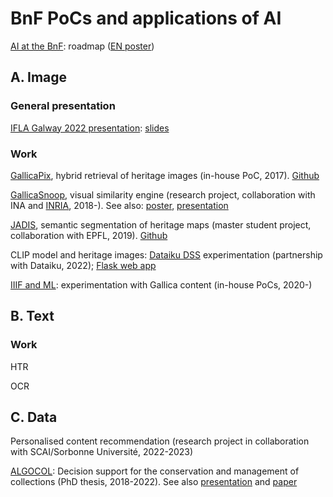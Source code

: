 # BnF PoCs and applications of AI 

[AI at the BnF](https://www.bnf.fr/fr/feuille-de-route-ia): roadmap ([EN poster](https://www.bnf.fr/sites/default/files/2022-01/Poster_AI%20Roadmap_BnF_202112.pdf))

## A. Image

### General presentation

[IFLA Galway 2022 presentation](https://www.universityofgalway.ie/ifla/abstracts/): [slides](https://docs.google.com/presentation/d/1RbUvVw8mr3DVKfKncGBMeq9s0mbDT_LEmNfpgZ8Zuws/) 

### Work

[GallicaPix](https://gallicapix.bnf.fr/), hybrid retrieval of heritage images (in-house PoC, 2017). [Github](https://github.com/altomator/Image_Retrieval) 

[GallicaSnoop](https://snoop.inria.fr/bnf/login), visual similarity engine (research project, collaboration with INA and [INRIA](https://hal.science/hal-02096036), 2018-). 
See also: [poster](https://www.bnf.fr/sites/default/files/2022-05/Poster_Gallica_Snoop.pdf), [presentation](https://www.culture.gouv.fr/Media/Thematiques/Innovation-numerique/Folder/Atelier-INRIA-2019/GallicaSnoop)

[JADIS](https://bnf-jadis.github.io), semantic segmentation of heritage maps (master student project, collaboration with EPFL, 2019). [Github](https://github.com/BnF-jadis)

CLIP model and heritage images: [Dataiku DSS](https://gallery.dataiku.com/projects/EX_CLIP/) experimentation (partnership with Dataiku, 2022); [Flask web app](https://github.com/altomator/CLIP_test/)

[IIIF and ML](https://github.com/altomator/IIIF): experimentation with Gallica content (in-house PoCs, 2020-)


## B. Text

### Work

HTR

OCR


## C. Data

Personalised content recommendation (research project in collaboration with SCAI/Sorbonne Université, 2022-2023)

[ALGOCOL](https://actions-recherche.bnf.fr/BnF/anirw3.nsf/IX01/A2022000001_dalgocol-fouille-de-donnees-et-algorithmes-de-prediction-de-l-etat-des-collections): Decision support for the conservation and management of collections (PhD thesis, 2018-2022). See also [presentation]( https://bbf.enssib.fr/consulter/bbf-2022-00-0000-008) and [paper](https://www.sciencedirect.com/science/article/abs/pii/S0169023X2200026X#)

